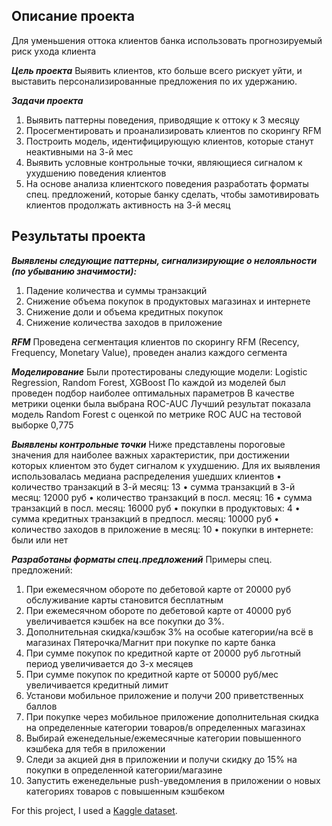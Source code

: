 Описание проекта
----------------
Для уменьшения оттока клиентов банка использовать прогнозируемый риск ухода клиента

***Цель проекта*** 
Выявить клиентов, кто больше всего рискует уйти, и выставить персонализированные предложения по их удержанию. 

***Задачи проекта***
1. Выявить паттерны поведения, приводящие к оттоку к 3 месяцу
2. Просегментировать и проанализировать клиентов по скорингу RFM 
3. Построить модель, идентифицирующую клиентов, которые станут неактивными на 3-й мес
4. Выявить условные контрольные точки, являющиеся сигналом к ухудшению поведения клиентов
5. На основе анализа клиентского поведения разработать форматы спец. предложений, которые банку сделать, чтобы замотивировать клиентов продолжать активность на 3-й месяц 


Результаты проекта
------------------

***Выявлены следующие паттерны, сигнализирующие о нелояльности (по убыванию значимости):*** 
1.	Падение количества и суммы транзакций
2.	Снижение объема покупок в продуктовых магазинах и интернете
3.	Снижение доли и объема кредитных покупок
4.	Снижение количества заходов в приложение

***RFM***
Проведена сегментация клиентов по скорингу RFM (Recency, Frequency, Monetary Value), проведен анализ каждого сегмента

***Моделирование***
Были протестированы следующие модели: Logistic Regression, Random Forest, XGBoost
По каждой из моделей был проведен подбор наиболее оптимальных параметров
В качестве метрики оценки была выбрана ROC-AUC 
Лучший результат показала модель Random Forest с оценкой по метрике ROC AUC на тестовой выборке 0,775

***Выявлены контрольные точки***
Ниже представлены пороговые значения для наиболее важных характеристик, при достижении которых клиентом это будет сигналом к ухудшению. Для их выявления использовалась медиана распределения ушедших клиентов
•	количество транзакций в 3-й месяц: 13
•	сумма транзакций в 3-й месяц: 12000 руб
•	количество транзакций в посл. месяц: 16
•	сумма транзакций в посл. месяц: 16000 руб
•	покупки в продуктовых: 4
•	сумма кредитных транзакций в предпосл. месяц: 10000 руб
•	количество заходов в приложение в месяц: 10
•	покупки в интернете: были или нет

***Разработаны форматы спец.предложений***
Примеры спец. предложений:
1.	При ежемесячном обороте по дебетовой карте от 20000 руб обслуживание карты становится бесплатным
2.	При ежемесячном обороте по дебетовой карте от 40000 руб увеличивается кэшбек на все покупки до 3%.
3.	Дополнительная скидка/кэшбэк 3% на особые категории/на всё в магазинах Пятерочка/Магнит при покупке по карте банка
4.	При сумме покупок по кредитной карте от 20000 руб льготный период увеличивается до 3-х месяцев
5.	При сумме покупок по кредитной карте от 50000 руб/мес увеличивается кредитный лимит
6.	Установи мобильное приложение и получи 200 приветственных баллов
7.	При покупке через мобильное приложение дополнительная скидка на определенные категории товаров/в определенных магазинах
8.	Выбирай еженедельные/ежемесячные категории повышенного кэшбека для тебя в приложении 
9.	Следи за акцией дня в приложении и получи скидку до 15% на покупки в определенной категории/магазине
10.	Запустить еженедельные push-уведомления в приложении о новых категориях товаров с повышенным кэшбеком





For this project, I used a [Kaggle dataset](https://www.kaggle.com/datasets/blastchar/telco-customer-churn).
